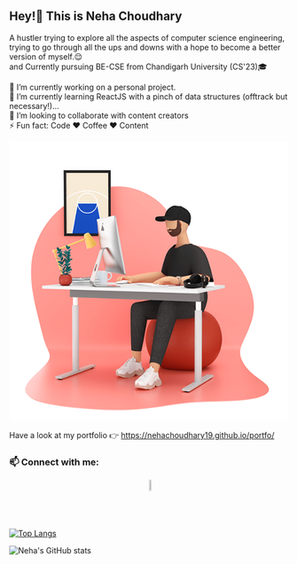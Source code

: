 ### <h2>Hey!👋 This is Neha Choudhary</h2>

A hustler trying to explore all the aspects of computer science engineering, trying to go through all the ups and downs with a hope to become a better version of myself.😌
<br>and Currently pursuing BE-CSE from Chandigarh University (CS'23)🎓

🔭 I’m currently working on a personal project.<br>
🌱 I’m currently learning ReactJS with a pinch of data structures (offtrack but necessary!)...<br>
👯 I’m looking to collaborate with content creators<br>
⚡ Fun fact: Code ❤️ Coffee ❤️ Content<br>

<img src="/image49.png" style="align:right;"> 

Have a look at my portfolio 👉 https://nehachoudhary19.github.io/portfo/

<h3>📫 Connect with me:</h3>
  <a href="https://www.linkedin.com/in/neha-choudhary7/"><img src="https://cdn.jsdelivr.net/npm/simple-icons@v3/icons/linkedin.svg" style="width:5%;height:5%;margin-left:50%;"></a>

<br><br><br>
[![Top Langs](https://github-readme-stats.vercel.app/api/top-langs/?username=Nehachoudhary19&layout=compact)](https://github.com/Nehachoudhary19/github-readme-stats)

![Neha's GitHub stats](https://github-readme-stats.vercel.app/api?username=Nehachoudhary19&show_icons=true&theme=radical)



<!--
**Nehachoudhary19/Nehachoudhary19** is a ✨ _special_ ✨ repository because its `README.md` (this file) appears on your GitHub profile.

Here are some ideas to get you started:

- 🔭 I’m currently working on ...
- 🌱 I’m currently learning ...
- 👯 I’m looking to collaborate on ...
- 🤔 I’m looking for help with ...
- 💬 Ask me about ...
- 📫 How to reach me: ...
- 😄 Pronouns: ...
- ⚡ Fun fact: ...
-->
